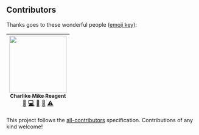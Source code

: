 
## Contributors

Thanks goes to these wonderful people ([emoji key](https://github.com/kentcdodds/all-contributors#emoji-key)):

<!-- ALL-CONTRIBUTORS-LIST:START - Do not remove or modify this section -->
| [<img src="https://avatars3.githubusercontent.com/u/5038030?v=4" width="150px;"/><br /><sub><b>Charlike Mike Reagent</b></sub>](https://i.am.charlike.online)<br />[💬](#question-olstenlarck "Answering Questions") [💻](https://github.com/tunnckoCore/execa-pro/commits?author=olstenlarck "Code") [📖](https://github.com/tunnckoCore/execa-pro/commits?author=olstenlarck "Documentation") [👀](#review-olstenlarck "Reviewed Pull Requests") [⚠️](https://github.com/tunnckoCore/execa-pro/commits?author=olstenlarck "Tests") |
| :---: |
<!-- ALL-CONTRIBUTORS-LIST:END -->

This project follows the [all-contributors](https://github.com/kentcdodds/all-contributors) specification. Contributions of any kind welcome!